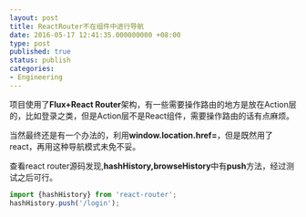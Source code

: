 ```yaml
---
layout: post
title: ReactRouter不在组件中进行导航
date: 2016-05-17 12:41:35.000000000 +08:00
type: post
published: true
status: publish
categories:
- Engineering
---
```

项目使用了**Flux+React Router**架构，有一些需要操作路由的地方是放在Action层的，比如登录之类，但是Action层不是React组件，需要操作路由的话有点麻烦。   

当然最终还是有一个办法的，利用**window.location.href=**，但是既然用了react，再用这种导航模式未免不妥。   

查看react router源码发现,**hashHistory,browseHistory**中有**push**方法，经过测试之后可行。

```javascript
import {hashHistory} from 'react-router';
hashHistory.push('/login');
```